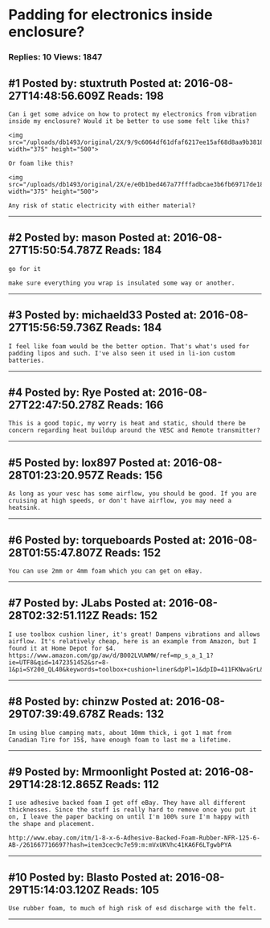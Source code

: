 # Padding for electronics inside enclosure?

### Replies: 10 Views: 1847

## \#1 Posted by: stuxtruth Posted at: 2016-08-27T14:48:56.609Z Reads: 198

```
Can i get some advice on how to protect my electronics from vibration inside my enclosure? Would it be better to use some felt like this?

<img src="/uploads/db1493/original/2X/9/9c6064df61dfaf6217ee15af68d8aa9b3818f2e2.jpeg" width="375" height="500">

Or foam like this?

<img src="/uploads/db1493/original/2X/e/e0b1bed467a77fffadbcae3b6fb69717de1849e9.jpeg" width="375" height="500">

Any risk of static electricity with either material?
```

---
## \#2 Posted by: mason Posted at: 2016-08-27T15:50:54.787Z Reads: 184

```
go for it

make sure everything you wrap is insulated some way or another.
```

---
## \#3 Posted by: michaeld33 Posted at: 2016-08-27T15:56:59.736Z Reads: 184

```
I feel like foam would be the better option. That's what's used for padding lipos and such. I've also seen it used in li-ion custom batteries.
```

---
## \#4 Posted by: Rye Posted at: 2016-08-27T22:47:50.278Z Reads: 166

```
This is a good topic, my worry is heat and static, should there be concern regarding heat buildup around the VESC and Remote transmitter?
```

---
## \#5 Posted by: lox897 Posted at: 2016-08-28T01:23:20.957Z Reads: 156

```
As long as your vesc has some airflow, you should be good. If you are cruising at high speeds, or don't have airflow, you may need a heatsink.
```

---
## \#6 Posted by: torqueboards Posted at: 2016-08-28T01:55:47.807Z Reads: 152

```
You can use 2mm or 4mm foam which you can get on eBay.
```

---
## \#7 Posted by: JLabs Posted at: 2016-08-28T02:32:51.112Z Reads: 152

```
I use toolbox cushion liner, it's great! Dampens vibrations and allows airflow. It's relatively cheap, here is an example from Amazon, but I found it at Home Depot for $4. https://www.amazon.com/gp/aw/d/B002LVUWMW/ref=mp_s_a_1_1?ie=UTF8&qid=1472351452&sr=8-1&pi=SY200_QL40&keywords=toolbox+cushion+liner&dpPl=1&dpID=411FKNwaGrL&ref=plSrch
```

---
## \#8 Posted by: chinzw Posted at: 2016-08-29T07:39:49.678Z Reads: 132

```
Im using blue camping mats, about 10mm thick, i got 1 mat from Canadian Tire for 15$, have enough foam to last me a lifetime.
```

---
## \#9 Posted by: Mrmoonlight Posted at: 2016-08-29T14:28:12.865Z Reads: 112

```
I use adhesive backed foam I get off eBay. They have all different thicknesses. Since the stuff is really hard to remove once you put it on, I leave the paper backing on until I'm 100% sure I'm happy with the shape and placement.

http://www.ebay.com/itm/1-8-x-6-Adhesive-Backed-Foam-Rubber-NFR-125-6-AB-/261667716697?hash=item3cec9c7e59:m:mVxUKVhc41KA6F6LTgwbPYA
```

---
## \#10 Posted by: Blasto Posted at: 2016-08-29T15:14:03.120Z Reads: 105

```
Use rubber foam, to much of high risk of esd discharge with the felt.
```

---
